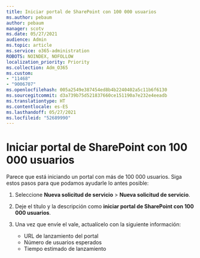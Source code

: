 ```yaml
---
title: Iniciar portal de SharePoint con 100 000 usuarios
ms.author: pebaum
author: pebaum
manager: scotv
ms.date: 05/27/2021
audience: Admin
ms.topic: article
ms.service: o365-administration
ROBOTS: NOINDEX, NOFOLLOW
localization_priority: Priority
ms.collection: Adm_O365
ms.custom:
- "11468"
- "9006707"
ms.openlocfilehash: 005a2549e387454ed8b4b2240402a5c11b6f6130
ms.sourcegitcommit: d3a739b75d521837660ce151190a7e232e4eeadb
ms.translationtype: HT
ms.contentlocale: es-ES
ms.lasthandoff: 05/27/2021
ms.locfileid: "52689990"
---
```

# <a name="launch-sharepoint-portal-with-100k-users"></a>Iniciar portal de SharePoint con 100 000 usuarios

Parece que está iniciando un portal con más de 100 000 usuarios. Siga estos pasos para que podamos ayudarle lo antes posible:

1. Seleccione **Nueva solicitud de servicio** > **Nueva solicitud de servicio**.

1. Deje el título y la descripción como **iniciar portal de SharePoint con 100 000 usuarios**.

1. Una vez que envíe el vale, actualícelo con la siguiente información:

    - URL de lanzamiento del portal 
    - Número de usuarios esperados 
    - Tiempo estimado de lanzamiento 
